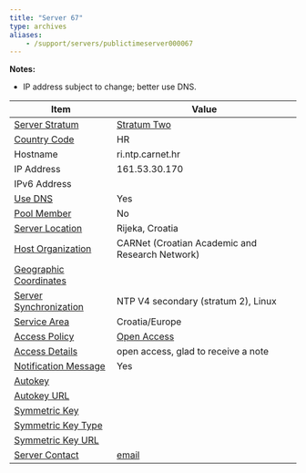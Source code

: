 ```yaml
---
title: "Server 67"
type: archives
aliases:
    - /support/servers/publictimeserver000067
---
```


**Notes:**

* IP address subject to change; better use DNS.

| Item | Value |
| ----- | ----- |
| [Server Stratum](/support/servers/serverstratum) | [Stratum Two](/support/servers/stratumtwotimeservers) |
| [Country Code](/support/servers/countrycode) | HR |
| Hostname |  ri.ntp.carnet.hr  |
| IP Address |  161.53.30.170  |
| IPv6 Address | |
| [Use DNS](/support/servers/usedns) | Yes |
| [Pool Member](/support/servers/poolmember) | No |
| [Server Location](/support/servers/serverlocation) |  Rijeka, Croatia |
| [Host Organization](/support/servers/hostorganization) |  CARNet (Croatian Academic and Research Network) |
| [ Geographic Coordinates](/support/servers/geographiccoordinates) |  |
| [Server Synchronization](/support/servers/serversynchronization) |  NTP V4 secondary (stratum 2), Linux |
| [Service Area](/support/servers/servicearea) |  Croatia/Europe |
| [Access Policy](/support/servers/accesspolicy) | [Open Access](/support/servers/openaccess) |
| [Access Details](/support/servers/accessdetails) |  open access, glad to receive a note  |
| [Notification Message](/support/servers/notificationmessage) | Yes |
| [Autokey](/support/servers/autokey) |  |
| [Autokey URL](/support/servers/autokeyurl) | |
| [Symmetric Key](/support/servers/symmetrickey) | |
| [Symmetric Key Type](/support/servers/symmetrickeytype) | |
| [Symmetric Key URL](/support/servers/symmetrickeyurl) | |
| [Server Contact](/support/servers/servercontact) | [email](mailto:ntp@carnet.hr) |